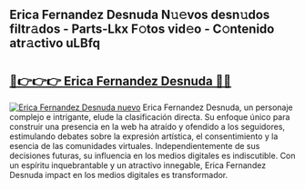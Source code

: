 ## Erica Fernandez Desnuda N𝚞𝚎vos desn𝚞dos filtr𝚊dos - Parts-Lkx F𝚘tos vid𝚎o - C𝚘ntenido atr𝚊ctivo uLBfq

# <h2><a href="http://mbb866.tromn.icu/?c=Erica+Fernandez+Desnuda">🔗👉👉👉 Erica Fernandez Desnuda 🔗🔗</a></h2>

[![Erica Fernandez Desnuda nuevo](https://i.imgur.com/pEAQMta.gif)](http://mbb866.tromn.icu/?c=Erica+Fernandez+Desnuda)
Erica Fernandez Desnuda, un personaje complejo e intrigante, elude la clasificación directa. Su enfoque único para construir una presencia en la web ha atraído y ofendido a los seguidores, estimulando debates sobre la expresión artística, el consentimiento y la esencia de las comunidades virtuales. Independientemente de sus decisiones futuras, su influencia en los medios digitales es indiscutible. Con un espíritu inquebrantable y un atractivo innegable, Erica Fernandez Desnuda impact en los medios digitales es transformador.
